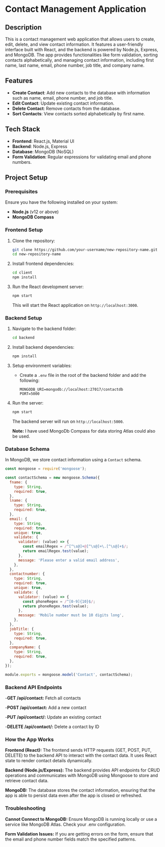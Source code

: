 # Contact Management Application

## Description
This is a contact management web application that allows users to create, edit, delete, and view contact information. It features a user-friendly interface built with React, and the backend is powered by Node.js, Express, and MongoDB. The app provides functionalities like form validation, sorting contacts alphabetically, and managing contact information, including first name, last name, email, phone number, job title, and company name.

## Features
- **Create Contact**: Add new contacts to the database with information such as name, email, phone number, and job title.
- **Edit Contact**: Update existing contact information.
- **Delete Contact**: Remove contacts from the database.
- **Sort Contacts**: View contacts sorted alphabetically by first name.

## Tech Stack
- **Frontend**: React.js, Material UI
- **Backend**: Node.js, Express
- **Database**: MongoDB (NoSQL)
- **Form Validation**: Regular expressions for validating email and phone numbers.

## Project Setup

### Prerequisites
Ensure you have the following installed on your system:
- **Node.js** (v12 or above)
- **MongoDB Compass** 

### Frontend Setup
1. Clone the repository:
    ```bash
    git clone https://github.com/your-username/new-repository-name.git
    cd new-repository-name
    ```

2. Install frontend dependencies:
    ```bash
    cd client
    npm install
    ```

3. Run the React development server:
    ```bash
    npm start
    ```

   This will start the React application on `http://localhost:3000`.

### Backend Setup
1. Navigate to the backend folder:
    ```bash
    cd backend
    ```

2. Install backend dependencies:
    ```bash
    npm install
    ```

3. Setup environment variables:
   - Create a `.env` file in the root of the backend folder and add the following:
     ```
     MONGODB_URI=mongodb://localhost:27017/contactdb
     PORT=5000
     ```

4. Run the server:
    ```bash
    npm start
    ```

   The backend server will run on `http://localhost:5000`.

    **Note:** I have used MongoDb Compass for data storing Atlas could also be used.

### Database Schema

In MongoDB, we store contact information using a `Contact` schema.

```js
const mongoose = require('mongoose');

const contactSchema = new mongoose.Schema({
  fname: {
    type: String,
    required: true,
  },
  lname: {
    type: String,
    required: true,
  },
  email: {
    type: String,
    required: true,
    unique: true,
    validate: {
      validator: (value) => {
        const emailRegex = /^[^\s@]+@[^\s@]+\.[^\s@]+$/;
        return emailRegex.test(value);
      },
      message: 'Please enter a valid email address',
    },
  },
  contactnumber: {
    type: String,
    required: true,
    unique: true,
    validate: {
      validator: (value) => {
        const phoneRegex = /^[0-9]{10}$/;
        return phoneRegex.test(value);
      },
      message: 'Mobile number must be 10 digits long',
    },
  },
  jobTitle: {
    type: String,
    required: true,
  },
  companyName: {
    type: String,
    required: true,
  },
});

module.exports = mongoose.model('Contact', contactSchema);
```
### Backend API Endpoints

-**GET /api/contact:** Fetch all contacts

-**POST /api/contact:** Add a new contact

-**PUT /api/contact/:** Update an existing contact

-**DELETE /api/contact/:** Delete a contact by ID

### How the App Works
**Frontend (React):** The frontend sends HTTP requests (GET, POST, PUT, DELETE) to the backend API to interact with the contact data. It uses React state to render contact details dynamically.

**Backend (Node.js/Express):** The backend provides API endpoints for CRUD operations and communicates with MongoDB using Mongoose to store and retrieve contact data.

**MongoDB:** The database stores the contact information, ensuring that the app is able to persist data even after the app is closed or refreshed.

### Troubleshooting
**Cannot Connect to MongoDB:** Ensure MongoDB is running locally or use a service like MongoDB Atlas. Check your .env configuration.

**Form Validation Issues:** If you are getting errors on the form, ensure that the email and phone number fields match the specified patterns.
